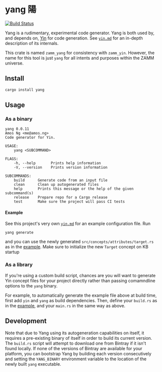 # yang 陽

[![Build Status](https://travis-ci.com/amosjyng/yang.svg?branch=main)](https://travis-ci.com/amosjyng/yang)

Yang is a rudimentary, experimental code generator. Yang is both used by, and depends on, [Yin](https://crates.io/crates/zamm_yin) for code generation. See [`yin.md`](yin.md) for an in-depth description of its internals.

This crate is named `zamm_yang` for consistency with `zamm_yin`. However, the name for this tool is just `yang` for all intents and purposes within the ZAMM universe.

## Install

```sh
cargo install yang
```

## Usage

### As a binary

```text
yang 0.0.11
Amos Ng <me@amos.ng>
Code generator for Yin.

USAGE:
    yang <SUBCOMMAND>

FLAGS:
    -h, --help       Prints help information
    -V, --version    Prints version information

SUBCOMMANDS:
    build      Generate code from an input file
    clean      Clean up autogenerated files
    help       Prints this message or the help of the given subcommand(s)
    release    Prepare repo for a Cargo release
    test       Make sure the project will pass CI tests
```

#### Example

See this project's very own [`yin.md`](yin.md) for an example configuration file. Run

```sh
yang generate
```

and you can use the newly generated `src/concepts/attributes/target.rs` as in the [example](examples/result/main.rs). Make sure to initialize the new `Target` concept on KB startup

### As a library

If you're using a custom build script, chances are you will want to generate Yin concept files for your project directly rather than passing comamndline options to the `yang` binary.

For example, to automatically generate the example file above at build time, first add `yin` and `yang` as build dependencies. Then, define your `build.rs` as in the [example](examples/build.rs), and your `main.rs` in the same way as above.

## Development

Note that due to Yang using its autogeneration capabilities on itself, it requires a pre-existing binary of itself in order to build its current version. The `build.rs` script will attempt to download one from Bintray if it isn't found locally. If none of the versions of Bintray are available for your platform, you can bootstrap Yang by building each version consecutively and setting the `YANG_BINARY` environment variable to the location of the newly built `yang` executable.
